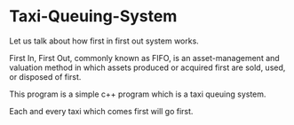# Taxi-Queuing-System


Let us talk about how first in first out system works.

First In, First Out, commonly known as FIFO, is an asset-management and valuation method in which assets produced or acquired first are sold, used, or disposed of first. 

This program is a simple c++ program which is a taxi queuing system. 

Each and every taxi which comes first will go first. 



